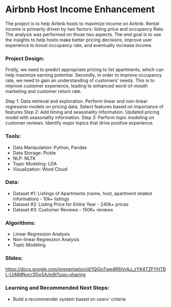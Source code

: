 # Airbnb Host Income Enhancement


The project is to help Airbnb hosts to maximize income on Airbnb. Rental income is primarily driven by two factors: listing price and occupancy Rate. The analysis was performed on those two aspects. The end goal is to use the insights to help hosts make better pricing decisions, improve user experience to boost occupancy rate, and eventually increase income.

### Project Design: 

Firstly, we need to predict appropriate pricing to list apartments, which can help maximize earning potential. Secondly, in order to improve occupancy rate, we need to gain an understanding of customers' needs. This is to improve customer experience, leading to enhanced word-of-mouth marketing and customer return rate. 

Step 1: Data retrieval and exploration. Perform linear and non-linear regression models on pricing data. Select features based on importance of features 
Step 2: Add timing and seasonality information. Updated pricing model with seasonality information. 
Step 3: Perform topic modeling on customer reviews. Identify major topics that drive positive experience.  

### Tools: 
- Data Manipulation: Python, Pandas
- Data Storage: Pickle
- NLP: NLTK
- Topic Modeling: LDA
- Visualization: Word Cloud
 
### Data: 
- Dataset #1: Listings of Apartments (name, host, apartment related information) - 10k+ listings
- Dataset #2: Listing Price for Entire Year - 240k+ prices
- Dataset #3: Customer Reviews - 150K+ reviews


### Algorithms:
- Linear Regression Analysis
- Non-linear Regression Analysis
- Topic Modeling

### Slides:
https://docs.google.com/presentation/d/1QiGoTwe4R6iVrAJ_zYK4TZFYHTBL-LhNMNycr35jxSA/edit?usp=sharing

### Learning and Recommended Next Steps:
- Build a recommender system based on users' criteria
